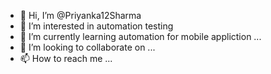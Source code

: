 - 👋 Hi, I’m @Priyanka12Sharma
- 👀 I’m interested in automation testing
- 🌱 I’m currently learning automation for mobile appliction  ...
- 💞️ I’m looking to collaborate on ...
- 📫 How to reach me ...

<!---
Priyanka12Sharma/Priyanka12Sharma is a ✨ special ✨ repository because its `README.md` (this file) appears on your GitHub profile.
You can click the Preview link to take a look at your changes.
--->
